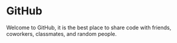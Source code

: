 # GitHub
Welcome to GitHub, it is the best place to share code with friends, coworkers, classmates, and random people.

